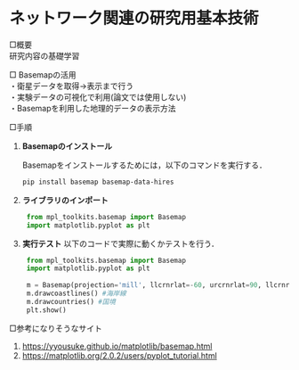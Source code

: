 # ネットワーク関連の研究用基本技術
□概要  
研究内容の基礎学習  

□ Basemapの活用  
・衛星データを取得→表示まで行う  
・実験データの可視化で利用(論文では使用しない)  
・Basemapを利用した地理的データの表示方法  
  


□手順

1. **Basemapのインストール**
   
   Basemapをインストールするためには，以下のコマンドを実行する． 

   ```bash
   pip install basemap basemap-data-hires

2. **ライブラリのインポート**
   ```python
    from mpl_toolkits.basemap import Basemap
    import matplotlib.pyplot as plt

3. **実行テスト** 
以下のコードで実際に動くかテストを行う．  
   ```python
    from mpl_toolkits.basemap import Basemap
    import matplotlib.pyplot as plt
    
    m = Basemap(projection='mill', llcrnrlat=-60, urcrnrlat=90, llcrnrlon=-180, urcrnrlon=180, resolution='c')
    m.drawcoastlines() #海岸線
    m.drawcountries() #国境
    plt.show()


□参考になりそうなサイト  
1. https://yyousuke.github.io/matplotlib/basemap.html  
2. https://matplotlib.org/2.0.2/users/pyplot_tutorial.html  
